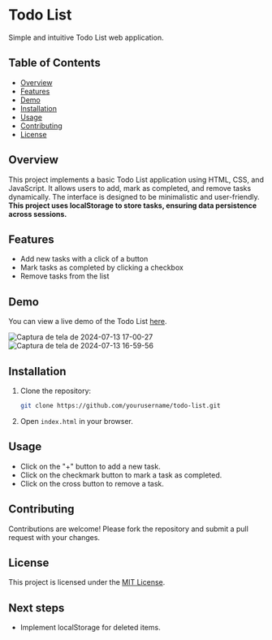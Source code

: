 
# Todo List

Simple and intuitive Todo List web application.

## Table of Contents

- [Overview](#overview)
- [Features](#features)
- [Demo](#demo)
- [Installation](#installation)
- [Usage](#usage)
- [Contributing](#contributing)
- [License](#license)

## Overview

This project implements a basic Todo List application using HTML, CSS, and JavaScript. It allows users to add, mark as completed, and remove tasks dynamically. The interface is designed to be minimalistic and user-friendly.
**This project uses localStorage to store tasks, ensuring data persistence across sessions.**

## Features

- Add new tasks with a click of a button
- Mark tasks as completed by clicking a checkbox
- Remove tasks from the list

## Demo

You can view a live demo of the Todo List [here](#).

![Captura de tela de 2024-07-13 17-00-27](https://github.com/user-attachments/assets/9b025ae4-b335-42ab-993c-ea9dc879e86c)
![Captura de tela de 2024-07-13 16-59-56](https://github.com/user-attachments/assets/feec75f0-a7ec-4cab-96ea-8991c0700754)

## Installation

1. Clone the repository:

   ```bash
   git clone https://github.com/yourusername/todo-list.git
   ```

2. Open `index.html` in your browser.

## Usage

- Click on the "+" button to add a new task.
- Click on the checkmark button to mark a task as completed.
- Click on the cross button to remove a task.

## Contributing

Contributions are welcome! Please fork the repository and submit a pull request with your changes.

## License

This project is licensed under the [MIT License](LICENSE).

## Next steps

- Implement localStorage for deleted items.
